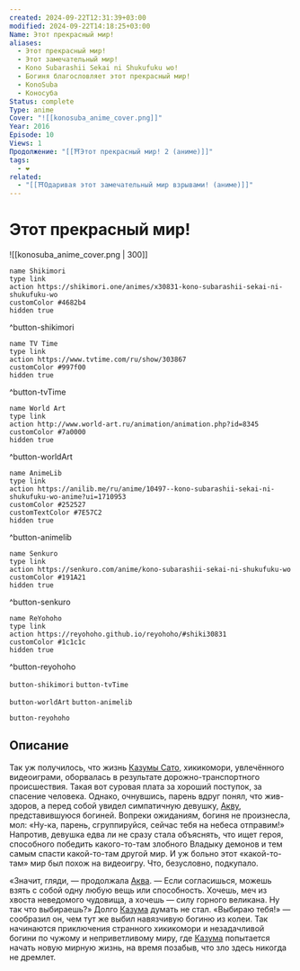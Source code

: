 ```yaml
---
created: 2024-09-22T12:31:39+03:00
modified: 2024-09-22T14:18:25+03:00
Name: Этот прекрасный мир!
aliases:
  - Этот прекрасный мир!
  - Этот замечательный мир!
  - Kono Subarashii Sekai ni Shukufuku wo!
  - Богиня благословляет этот прекрасный мир!
  - KonoSuba
  - Коносуба
Status: complete
Type: anime
Cover: "![[konosuba_anime_cover.png]]"
Year: 2016
Episode: 10
Views: 1
Продолжение: "[[⛩️Этот прекрасный мир! 2 (аниме)]]"
tags:
  - ❤
related:
  - "[[⛩️Одаривая этот замечательный мир взрывами! (аниме)]]"
---
```


# Этот прекрасный мир!

![[konosuba_anime_cover.png | 300]]

```button
name Shikimori
type link
action https://shikimori.one/animes/x30831-kono-subarashii-sekai-ni-shukufuku-wo
customColor #4682b4
hidden true
```
^button-shikimori

```button
name TV Time
type link
action https://www.tvtime.com/ru/show/303867
customColor #997f00
hidden true
```
^button-tvTime

```button
name World Art
type link
action http://www.world-art.ru/animation/animation.php?id=8345
customColor #7a0000
hidden true
```
^button-worldArt

```button
name AnimeLib
type link
action https://anilib.me/ru/anime/10497--kono-subarashii-sekai-ni-shukufuku-wo-anime?ui=1710953
customColor #252527
customTextColor #7E57C2
hidden true
```
^button-animelib

```button
name Senkuro
type link
action https://senkuro.com/anime/kono-subarashii-sekai-ni-shukufuku-wo
customColor #191A21
hidden true
```
^button-senkuro

```button
name ReYohoho
type link
action https://reyohoho.github.io/reyohoho/#shiki30831
customColor #1c1c1c
hidden true
```
^button-reyohoho



`button-shikimori` `button-tvTime`

`button-worldArt` `button-animelib`

`button-reyohoho`

## Описание

Так уж получилось, что жизнь [Казумы Сато](https://shikimori.one/characters/117221-kazuma-satou), хикикомори, увлечённого видеоиграми, оборвалась в результате дорожно-транспортного происшествия. Такая вот суровая плата за хороший поступок, за спасение человека. Однако, очнувшись, парень вдруг понял, что жив-здоров, а перед собой увидел симпатичную девушку, [Акву](https://shikimori.one/characters/117223-aqua), представившуюся богиней. Вопреки ожиданиям, богиня не произнесла, мол: «Ну-ка, парень, сгруппируйся, сейчас тебя на небеса отправим!» Напротив, девушка едва ли не сразу стала объяснять, что ищет героя, способного победить какого-то-там злобного Владыку демонов и тем самым спасти какой-то-там другой мир. И уж больно этот «какой-то-там» мир был похож на видеоигру. Что, безусловно, подкупало.

«Значит, гляди, — продолжала [Аква](https://shikimori.one/characters/117223-aqua). — Если согласишься, можешь взять с собой одну любую вещь или способность. Хочешь, меч из хвоста неведомого чудовища, а хочешь — силу горного великана. Ну так что выбираешь?» Долго [Казума](https://shikimori.one/characters/117221-kazuma-satou) думать не стал. «Выбираю тебя!» — сообразил он, чем тут же выбил навязчивую богиню из колеи. Так начинаются приключения странного хикикомори и незадачливой богини по чужому и неприветливому миру, где [Казума](https://shikimori.one/characters/117221-kazuma-satou) попытается начать новую мирную жизнь, на время позабыв, что зло здесь никогда не дремлет.
